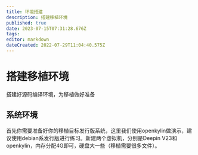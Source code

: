 ```yaml
---
title: 环境搭建
description: 搭建移植环境
published: true
date: 2023-07-15T07:31:28.676Z
tags: 
editor: markdown
dateCreated: 2022-07-29T11:04:40.575Z
---
```


# 搭建移植环境
搭建好源码编译环境，为移植做好准备
## 系统环境
首先你需要准备好你的移植目标发行版系统，这里我们使用openkylin做演示，建议使用debian系发行版进行练习。新建两个虚拟机，分别是Deepin V23和openkylin，内存分配4G即可，硬盘大一些（移植需要很多文件）。




    	